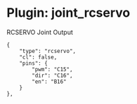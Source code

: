 # Plugin: joint_rcservo

RCSERVO Joint Output

```
{
    "type": "rcservo",
    "cl": false,
    "pins": {
        "pwm": "C15",
        "dir": "C16",
        "en": "B16"
    }
},
```
